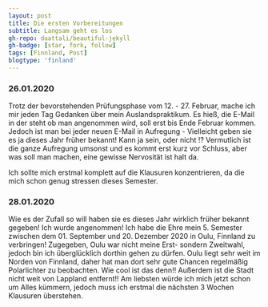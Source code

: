 ```yaml
---
layout: post
title: Die ersten Vorbereitungen
subtitle: Langsam geht es los
gh-repo: daattali/beautiful-jekyll
gh-badge: [star, fork, follow]
tags: [Finnland, Post]
blogtype: 'finland'
---
```


### 26.01.2020

Trotz der bevorstehenden Prüfungsphase vom 12. - 27. Februar, mache ich mir jeden Tag Gedanken über mein Auslandspraktikum. Es hieß, die E-Mail in der steht ob man angenommen wird, soll erst bis Ende Februar kommen. Jedoch ist man bei jeder neuen E-Mail in Aufregung - Vielleicht geben sie es ja dieses Jahr früher bekannt! Kann ja sein, oder nicht !?
Vermutlich ist die ganze Aufregung umsonst und es kommt erst kurz vor Schluss, aber was soll man machen, eine gewisse Nervosität ist halt da.

Ich sollte mich erstmal komplett auf die Klausuren konzentrieren, da die mich schon genug stressen dieses Semester.

### 28.01.2020

Wie es der Zufall so will haben sie es dieses Jahr wirklich früher bekannt gegeben! Ich wurde angenommen!
Ich habe die Ehre mein 5. Semester zwischen dem 01. September und 20. Dezember 2020 in Oulu, Finnland zu verbringen!
Zugegeben, Oulu war nicht meine Erst- sondern Zweitwahl, jedoch bin ich überglücklich dorthin gehen zu dürfen. Oulu liegt sehr weit im Norden von Finnland, daher hat man dort sehr gute Chancen regelmäßig Polarlichter zu beobachten. Wie cool ist das denn!! Außerdem ist die Stadt nicht weit von Lappland entfernt!!
Am liebsten würde ich mich jetzt schon um Alles kümmern, jedoch muss ich erstmal die nächsten 3 Wochen Klausuren überstehen.